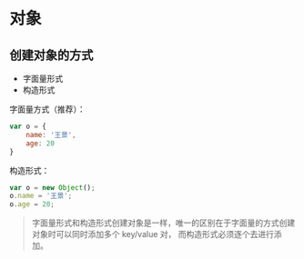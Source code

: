 # 对象	

## 创建对象的方式

- 字面量形式
- 构造形式

字面量方式（推荐）：

```javascript
var o = {
    name: '王景',
    age: 20
}
```

构造形式：

```javascript
var o = new Object();
o.name = '王景';
o.age = 20;
```

> 字面量形式和构造形式创建对象是一样，唯一的区别在于字面量的方式创建对象时可以同时添加多个 key/value 对， 而构造形式必须逐个去进行添加。

